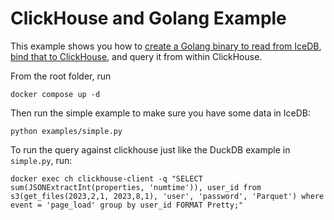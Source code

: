 # ClickHouse and Golang Example

This example shows you how to [create a Golang binary to read from IceDB](/ch/user_scripts/main.go), [bind that to ClickHouse](/ch/functions/get_files_function.xml), and query it from within ClickHouse.

From the root folder, run

```
docker compose up -d
```

Then run the simple example to make sure you have some data in IceDB:

```
python examples/simple.py
```

To run the query against clickhouse just like the DuckDB example in `simple.py`, run:
```
docker exec ch clickhouse-client -q "SELECT sum(JSONExtractInt(properties, 'numtime')), user_id from s3(get_files(2023,2,1, 2023,8,1), 'user', 'password', 'Parquet') where event = 'page_load' group by user_id FORMAT Pretty;"
```
